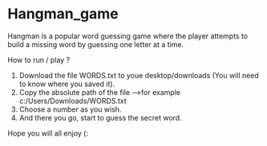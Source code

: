 # Hangman_game

Hangman is a popular word guessing game where the player attempts to build a missing word by guessing one letter at a time.

How to run / play ? 
1. Download the file WORDS.txt to youe desktop/downloads (You will need to know where you saved it).
2. Copy the absolute path of the file -->for example c:/Users/Downloads/WORDS.txt
3. Choose a number as you wish.
4. And there you go, start to guess the secret word. 

Hope you will all enjoy (:
